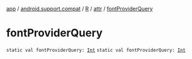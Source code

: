 [app](../../../index.md) / [android.support.compat](../../index.md) / [R](../index.md) / [attr](index.md) / [fontProviderQuery](./font-provider-query.md)

# fontProviderQuery

`static val fontProviderQuery: `[`Int`](https://kotlinlang.org/api/latest/jvm/stdlib/kotlin/-int/index.html)
`static val fontProviderQuery: `[`Int`](https://kotlinlang.org/api/latest/jvm/stdlib/kotlin/-int/index.html)
